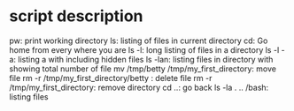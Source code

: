 # script description
pw: print working directory
ls: listing of files in current directory
cd: Go home from every where you are
ls -l: long listing of files in a directory
ls -l -a: listing a with including hidden files
ls -lan: listing files in directory with showing total number of file
mv /tmp/betty /tmp/my_first_directory: move file 
rm -r /tmp/my_first_directory/betty : delete file
rm -r /tmp/my_first_directory: remove directory
cd ..: go back
ls -la . .. /bash: listing files
